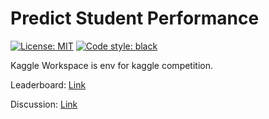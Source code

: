 # Predict Student Performance

[![License: MIT](https://img.shields.io/badge/License-MIT-yellow.svg)](https://opensource.org/licenses/MIT)
[![Code style: black](https://img.shields.io/badge/code%20style-black-000000.svg)](https://github.com/psf/black)

Kaggle Workspace is env for kaggle competition.

Leaderboard: [Link](https://www.kaggle.com/competitions/predict-student-performance-from-game-play/leaderboard)

Discussion: [Link](https://www.kaggle.com/competitions/predict-student-performance-from-game-play/discussion?sort=published)
